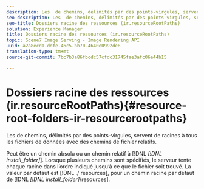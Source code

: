 ```yaml
---
description: Les  de chemins, délimités par des points-virgules, servent de racines à tous les fichiers de données avec des chemins de fichier relatifs.
seo-description: Les  de chemins, délimités par des points-virgules, servent de racines à tous les fichiers de données avec des chemins de fichier relatifs.
seo-title: Dossiers racine des ressources (ir.resourceRootPaths)
solution: Experience Manager
title: Dossiers racine des ressources (ir.resourceRootPaths)
topic: Scene7 Image Serving - Image Rendering API
uuid: a2a8ecd1-ddfe-46c5-bb70-4640e0992de8
translation-type: tm+mt
source-git-commit: 7bc7b3a86fbcdc57cfdc31745fae3afc06e44b15

---
```



# Dossiers racine des ressources (ir.resourceRootPaths){#resource-root-folders-ir-resourcerootpaths}

Les  de chemins, délimités par des points-virgules, servent de racines à tous les fichiers de données avec des chemins de fichier relatifs.

Peut être un chemin absolu ou un chemin relatif à [!DNL *[!DNL install_folder]*]. Lorsque plusieurs chemins sont spécifiés, le serveur tente chaque racine dans l’ordre indiqué jusqu’à ce que le fichier soit trouvé. La valeur par défaut est [!DNL ./ resources], pour un chemin racine par défaut de [!DNL *[!DNL install_folder]*/resources].
